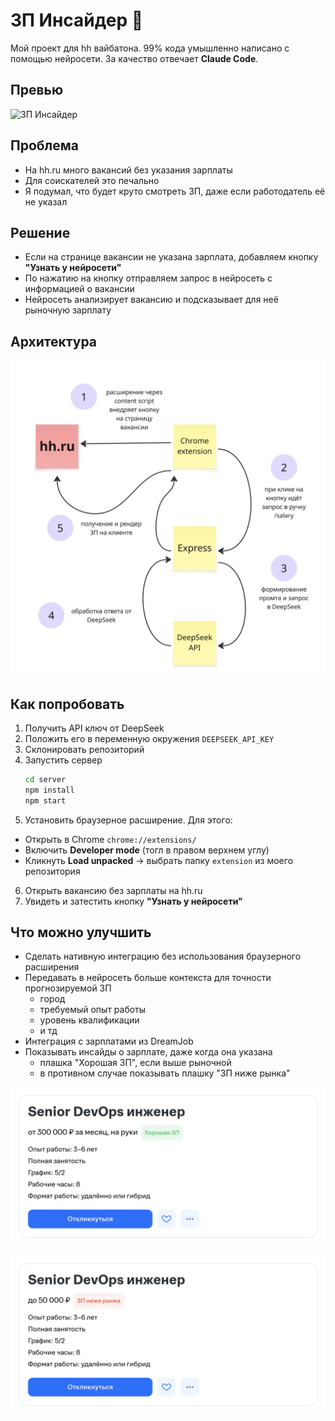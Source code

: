 # ЗП Инсайдер 🤑

Мой проект для hh вайбатона. 99% кода умышленно написано с помощью нейросети. За качество отвечает **Claude Code**.

## Превью

![ЗП Инсайдер](./preview.gif)

## Проблема

- На hh.ru много вакансий без указания зарплаты
- Для соискателей это печально
- Я подумал, что будет круто смотреть ЗП, даже если работодатель её не указал

## Решение

- Если на странице вакансии не указана зарплата, добавляем кнопку **"Узнать у нейросети"**
- По нажатию на кнопку отправляем запрос в нейросеть с информацией о вакансии
- Нейросеть анализирует вакансию и подсказывает для неё рыночную зарплату

## Архитектура

![Архитектура ЗП Инсайдера](./architecture.png)

## Как попробовать

1. Получить API ключ от DeepSeek
2. Положить его в переменную окружения `DEEPSEEK_API_KEY`
3. Склонировать репозиторий
4. Запустить сервер
   ```bash
   cd server
   npm install
   npm start
   ```
5. Установить браузерное расширение. Для этого:
  - Открыть в Chrome `chrome://extensions/`
  - Включить **Developer mode** (тогл в правом верхнем углу)
  - Кликнуть **Load unpacked** → выбрать папку `extension` из моего репозитория
6. Открыть вакансию без зарплаты на hh.ru
7. Увидеть и затестить кнопку **"Узнать у нейросети"**

## Что можно улучшить

- Сделать нативную интеграцию без использования браузерного расширения
- Передавать в нейросеть больше контекста для точности прогнозируемой ЗП
  - город
  - требуемый опыт работы
  - уровень квалификации
  - и тд
- Интеграция с зарплатами из DreamJob
- Показывать инсайды о зарплате, даже когда она указана
  - плашка "Хорошая ЗП", если выше рыночной
  - в противном случае показывать плашку "ЗП ниже рынка"

![Хорошая ЗП](./idea-zp-good.png)

![ЗП ниже рынка](./idea-zp-bad.png)
